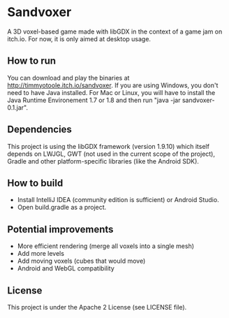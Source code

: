 # Sandvoxer
A 3D voxel-based game made with libGDX in the context of a game jam on itch.io. For now, it is only aimed at desktop usage.

## How to run

You can download and play the binaries at http://timmyotoole.itch.io/sandvoxer. If you are using Windows, you don't need to have Java installed. For Mac or Linux, you will have to install the Java Runtime Environement 1.7 or 1.8 and then run "java -jar sandvoxer-0.1.jar".

## Dependencies
This project is using the libGDX framework (version 1.9.10) which itself depends on LWJGL, GWT (not used in the current scope of the project), Gradle and other platform-specific libraries (like the Android SDK).

## How to build

- Install IntelliJ IDEA (community edition is sufficient) or Android Studio.
- Open build.gradle as a project.

## Potential improvements

- More efficient rendering (merge all voxels into a single mesh)
- Add more levels
- Add moving voxels (cubes that would move)
- Android and WebGL compatibility

## License

This project is under the Apache 2 License (see LICENSE file).
